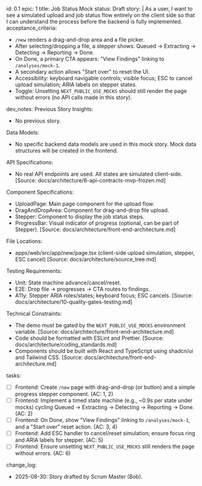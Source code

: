 id: 0.1
epic: 1
title: Job Status Mock
status: Draft
story: |
  As a user, I want to see a simulated upload and job status flow entirely on the client side so that I can understand the process before the backend is fully implemented.
acceptance_criteria:
  - `/new` renders a drag-and-drop area and a file picker.
  - After selecting/dropping a file, a stepper shows: Queued -> Extracting -> Detecting -> Reporting -> Done.
  - On Done, a primary CTA appears: "View Findings" linking to `/analyses/mock-1`.
  - A secondary action allows "Start over" to reset the UI.
  - Accessibility: keyboard navigable controls; visible focus; ESC to cancel upload simulation; ARIA labels on stepper states.
  - Toggle: Unsetting `NEXT_PUBLIC_USE_MOCKS` should still render the page without errors (no API calls made in this story).

dev_notes:
  Previous Story Insights:
  - No previous story.

  Data Models:
  - No specific backend data models are used in this mock story. Mock data structures will be created in the frontend.

  API Specifications:
  - No real API endpoints are used. All states are simulated client-side. [Source: docs/architecture/6-api-contracts-mvp-frozen.md]

  Component Specifications:
  - UploadPage: Main page component for the upload flow.
  - DragAndDropArea: Component for drag-and-drop file upload.
  - Stepper: Component to display the job status steps.
  - ProgressBar: Visual indicator of progress (optional, can be part of Stepper).
  [Source: docs/architecture/front-end-architecture.md]

  File Locations:
  - apps/web/src/app/new/page.tsx (client-side upload simulation, stepper, ESC cancel)
  [Source: docs/architecture/source_tree.md]

  Testing Requirements:
  - Unit: State machine advance/cancel/reset.
  - E2E: Drop file -> progresses -> CTA routes to findings.
  - A11y: Stepper ARIA roles/states; keyboard focus; ESC cancels.
  [Source: docs/architecture/10-quality-gates-testing.md]

  Technical Constraints:
  - The demo must be gated by the `NEXT_PUBLIC_USE_MOCKS` environment variable. [Source: docs/architecture/front-end-architecture.md]
  - Code should be formatted with ESLint and Prettier. [Source: docs/architecture/coding_standards.md]
  - Components should be built with React and TypeScript using shadcn/ui and Tailwind CSS. [Source: docs/architecture/front-end-architecture.md]

tasks:
  - [ ] Frontend: Create `/new` page with drag-and-drop (or button) and a simple progress stepper component. (AC: 1, 2)
  - [ ] Frontend: Implement a timed state machine (e.g., ~0.9s per state under mocks) cycling Queued -> Extracting -> Detecting -> Reporting -> Done. (AC: 2)
  - [ ] Frontend: On Done, show "View Findings" linking to `/analyses/mock-1`, and a "Start over" reset action. (AC: 3, 4)
  - [ ] Frontend: Add ESC handler to cancel/reset simulation; ensure focus ring and ARIA labels for stepper. (AC: 5)
  - [ ] Frontend: Ensure unsetting `NEXT_PUBLIC_USE_MOCKS` still renders the page without errors. (AC: 6)

change_log:
  - 2025-08-30: Story drafted by Scrum Master (Bob).